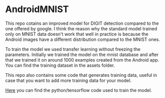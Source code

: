 # AndroidMNIST

This repo cotains an improved model for DIGIT detection compared to the one offered by google. 
I think the reason why the standard model trained only on MNIST data doesn't work that well in practice is because the Android images have a different distribution compared to the MNIST ones.


To train the model we used transfer learning without freezing the parameters. 
Initially we trained the model on the mnist database and after that we trained it on around 1000 examples created from the Android app.
You can find the training dataset in the assets folder.

This repo also contains some code that generates training data, useful in case that you want to add more training data for your model.


[Here](https://colab.research.google.com/drive/1sXsuHNbXhGNF4V2p4gKmp2W-lZiXWqGi?usp=sharing) you can find the python/tensorflow code used to train the model.
